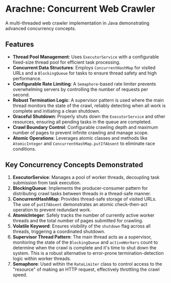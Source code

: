 # Arachne: Concurrent Web Crawler

A multi-threaded web crawler implementation in Java demonstrating advanced concurrency concepts.

## Features

- **Thread Pool Management**: Uses `ExecutorService` with a configurable fixed-size thread pool for efficient task processing.
- **Concurrent Data Structures**: Employs `ConcurrentHashMap` for visited URLs and a `BlockingQueue` for tasks to ensure thread safety and high performance.
- **Configurable Rate Limiting**: A `Semaphore`-based rate limiter prevents overwhelming servers by controlling the number of requests per second.
- **Robust Termination Logic**: A supervisor pattern is used where the main thread monitors the state of the crawl, reliably detecting when all work is complete and initiating a clean shutdown.
- **Graceful Shutdown**: Properly shuts down the `ExecutorService` and other resources, ensuring all pending tasks in the queue are completed.
- **Crawl Boundary Control**: Configurable crawling depth and maximum number of pages to prevent infinite crawling and manage scope.
- **Atomic Operations**: Leverages atomic classes and methods like `AtomicInteger` and `ConcurrentHashMap.putIfAbsent` to eliminate race conditions.

## Key Concurrency Concepts Demonstrated

1.  **ExecutorService**: Manages a pool of worker threads, decoupling task submission from task execution.
2.  **BlockingQueue**: Implements the producer-consumer pattern for distributing crawl tasks between threads in a thread-safe manner.
3.  **ConcurrentHashMap**: Provides thread-safe storage of visited URLs. The use of `putIfAbsent` demonstrates an atomic check-then-act operation to prevent redundant work.
4.  **AtomicInteger**: Safely tracks the number of currently active worker threads and the total number of pages submitted for crawling.
5.  **Volatile Keyword**: Ensures visibility of the `shutdown` flag across all threads, triggering a coordinated shutdown.
6.  **Supervisor Thread Pattern**: The main thread acts as a supervisor, monitoring the state of the `BlockingQueue` and `activeWorkers` count to determine when the crawl is complete and it's time to shut down the system. This is a robust alternative to error-prone termination-detection logic within worker threads.
7.  **Semaphore**: Used within the `RateLimiter` class to control access to the "resource" of making an HTTP request, effectively throttling the crawl speed.